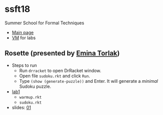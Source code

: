 # ssft18
Summer School for Formal Techniques
- [Main page](http://fm.csl.sri.com/SSFT18/)
- [VM](http://fm.csl.sri.com/SSFT18/ssft18-vm.ova) for labs

## Rosette (presented by [Emina Torlak](https://homes.cs.washington.edu/~emina/index.html))
- Steps to run
  - Run `drracket` to open DrRacket window.
  - Open file `sudoku.rkt` and click `Run`.
  - Type `(show (generate-puzzle))` and Enter. It will generate a *minimal* Sudoku puzzle.
- [lab1](http://htmlpreview.github.io/?https://github.com/taxic/ssft18/blob/master/rosette/lab1.html)
  - `warmup.rkt`
  - `sudoku.rkt`
- slides: [01](ssft18L01.pdf)

